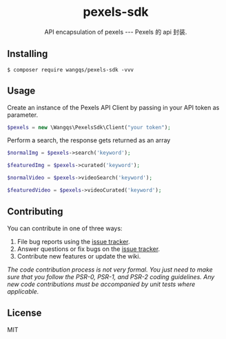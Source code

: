<h1 align="center"> pexels-sdk </h1>

<p align="center"> API encapsulation of pexels  --- Pexels 的 api 封装.</p>


## Installing

```shell
$ composer require wangqs/pexels-sdk -vvv
```


## Usage

Create an instance of the Pexels API Client by passing in your API token as parameter.

```php
$pexels = new \Wangqs\PexelsSdk\Client("your token");
```

Perform a search, the response gets returned as an array

```php
$normalImg = $pexels->search('keyword');

$featuredImg = $pexels->curated('keyword');

$normalVideo = $pexels->videoSearch('keyword');

$featuredVideo = $pexels->videoCurated('keyword');
```

## Contributing

You can contribute in one of three ways:

1. File bug reports using the [issue tracker](https://github.com/wangqs/pexels-sdk/issues).
2. Answer questions or fix bugs on the [issue tracker](https://github.com/wangqs/pexels-sdk/issues).
3. Contribute new features or update the wiki.

_The code contribution process is not very formal. You just need to make sure that you follow the PSR-0, PSR-1, and PSR-2 coding guidelines. Any new code contributions must be accompanied by unit tests where applicable._

## License

MIT